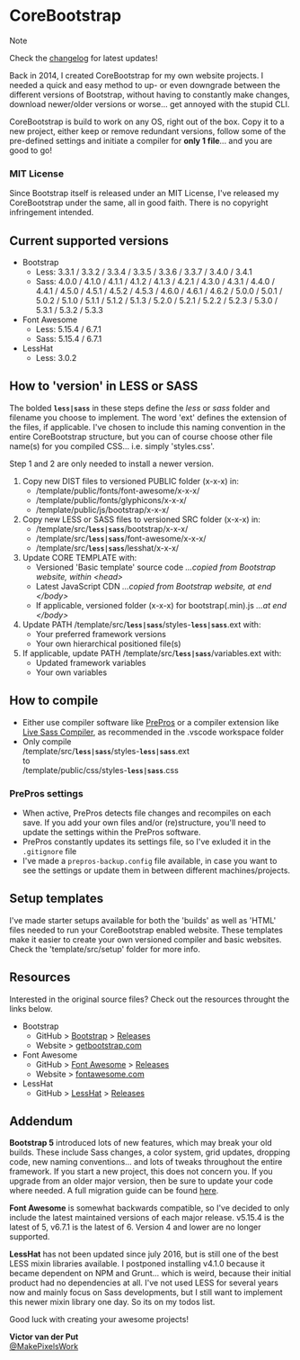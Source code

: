 # CoreBootstrap

> [!NOTE]
> Check the [changelog](CHANGELOG.md) for latest updates!

Back in 2014, I created CoreBootstrap for my own website projects. I needed a quick and easy method to up- or even downgrade between the different versions of Bootstrap, without having to constantly make changes, download newer/older versions or worse... get annoyed with the stupid CLI.

CoreBootstrap is build to work on any OS, right out of the box. Copy it to a new project, either keep or remove redundant versions, follow some of the pre-defined settings and initiate a compiler for **only 1 file**... and you are good to go!

### MIT License
Since Bootstrap itself is released under an MIT License, I've released my CoreBootstrap under the same, all in good faith. There is no copyright infringement intended.

## Current supported versions

- Bootstrap
  - Less:
    3.3.1 / 3.3.2 / 3.3.4 / 3.3.5 / 3.3.6 / 3.3.7 / 3.4.0 / 3.4.1
  - Sass:
    4.0.0 / 4.1.0 / 4.1.1 / 4.1.2 / 4.1.3 / 4.2.1 / 4.3.0 / 4.3.1 / 4.4.0 / 4.4.1 / 4.5.0 / 4.5.1 / 4.5.2 / 4.5.3 / 4.6.0 / 4.6.1 / 4.6.2 / 5.0.0 / 5.0.1 / 5.0.2 / 5.1.0 / 5.1.1 / 5.1.2 / 5.1.3 / 5.2.0 / 5.2.1 / 5.2.2 / 5.2.3 / 5.3.0 / 5.3.1 / 5.3.2 / 5.3.3
- Font Awesome
  - Less: 5.15.4 / 6.7.1
  - Sass: 5.15.4 / 6.7.1
- LessHat
  - Less: 3.0.2

## How to 'version' in LESS or SASS

The bolded **`less|sass`** in these steps define the _less_ or _sass_ folder and filename you choose to implement. The word 'ext' defines the extension of the files, if applicable. I've chosen to include this naming convention in the entire CoreBootstrap structure, but you can of course choose other file name(s) for you compiled CSS... i.e. simply 'styles.css'.

Step 1 and 2 are only needed to install a newer version.

1. Copy new DIST files to versioned PUBLIC folder (x-x-x) in:
   - /template/public/fonts/font-awesome/x-x-x/
   - /template/public/fonts/glyphicons/x-x-x/
   - /template/public/js/bootstrap/x-x-x/
2. Copy new LESS or SASS files to versioned SRC folder (x-x-x) in:
   - /template/src/**`less|sass`**/bootstrap/x-x-x/
   - /template/src/**`less|sass`**/font-awesome/x-x-x/
   - /template/src/**`less|sass`**/lesshat/x-x-x/
3. Update CORE TEMPLATE with:
   - Versioned 'Basic template' source code _...copied from Bootstrap website, within \<head\>_
   - Latest JavaScript CDN _...copied from Bootstrap website, at end \</body\>_
   - If applicable, versioned folder (x-x-x) for bootstrap(.min).js _...at end \</body\>_
4. Update PATH /template/src/**`less|sass`**/styles-**`less|sass`**.ext with:
   - Your preferred framework versions
   - Your own hierarchical positioned file(s)
5. If applicable, update PATH /template/src/**`less|sass`**/variables.ext with:
   - Updated framework variables
   - Your own variables

## How to compile

- Either use compiler software like [PrePros] or a compiler extension like [Live Sass Compiler], as recommended in the .vscode workspace folder
- Only compile<br>
/template/src/**`less|sass`**/styles-**`less|sass`**.ext<br>
to<br>
/template/public/css/styles-**`less|sass`**.css

### PrePros settings

- When active, PrePros detects file changes and recompiles on each save. If you add your own files and/or (re)structure, you'll need to update the settings within the PrePros software.
- PrePros constantly updates its settings file, so I've exluded it in the `.gitignore` file
- I've made a `prepros-backup.config` file available, in case you want to see the settings or update them in between different machines/projects.

## Setup templates

I've made starter setups available for both the 'builds' as well as 'HTML' files needed to run your CoreBootstrap enabled website. These templates make it easier to create your own versioned compiler and basic websites. Check the 'template/src/setup' folder for more info.

## Resources

Interested in the original source files? Check out the resources throught the links below.

- Bootstrap
  - GitHub > [Bootstrap](https://github.com/twbs/bootstrap) > [Releases](https://github.com/twbs/bootstrap/releases)
  - Website > [getbootstrap.com](https://getbootstrap.com/)
- Font Awesome
  - GitHub > [Font Awesome](https://github.com/FortAwesome/Font-Awesome) > [Releases](https://github.com/FortAwesome/Font-Awesome/releases)
  - Website > [fontawesome.com](https://fontawesome.com/)
- LessHat
  - GitHub > [LessHat](https://github.com/madebysource/lesshat/) > [Releases](https://github.com/madebysource/lesshat/releases)

## Addendum

<strong>Bootstrap 5</strong> introduced lots of new features, which may break your old builds. These include Sass changes, a color system, grid updates, dropping code, new naming conventions... and lots of tweaks throughout the entire framework. If you start a new project, this does not concern you. If you upgrade from an older major version, then be sure to update your code where needed. A full migration guide can be found [here](https://getbootstrap.com/docs/5.0/migration/).

<strong>Font Awesome</strong> is somewhat backwards compatible, so I've decided to only include the latest maintained versions of each major release. v5.15.4 is the latest of 5, v6.7.1 is the latest of 6. Version 4 and lower are no longer supported.

<strong>LessHat</strong> has not been updated since july 2016, but is still one of the best LESS mixin libraries available. I postponed installing v4.1.0 because it became dependent on NPM and Grunt... which is weird, because their initial product had no dependencies at all. I've not used LESS for several years now and mainly focus on Sass developments, but I still want to implement this newer mixin library one day. So its on my todos list.

Good luck with creating your awesome projects!

**Victor van der Put**<br>
[@MakePixelsWork](https://github.com/MakePixelsWork)



<!-- 

GitHub alerts. The two spaces behind each title are needed, to make its header work both in GitHub as well as normal markdown!

> [!NOTE]  
> Highlights information that users should take into account, even when skimming.

> [!TIP]  
> Optional information to help a user be more successful.

> [!IMPORTANT]  
> Crucial information necessary for users to succeed.

> [!WARNING]  
> Critical content demanding immediate user attention due to potential risks.

> [!CAUTION]  
> Negative potential consequences of an action.

-->


<!-- Links -->
[Live Sass Compiler]: https://marketplace.visualstudio.com/items?itemName=glenn2223.live-sass

[PrePros]: https://prepros.io/



